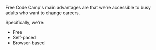 Free Code Camp's main advantages are that we're accessible to busy adults who want to change careers. 

Specifically, we're:

- Free
- Self-paced
- Browser-based